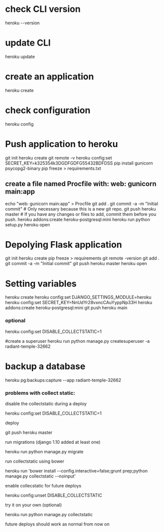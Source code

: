 # check CLI version
heroku --version

# update CLI
heroku update

# create an application
heroku create

# check configuration
heroku config

# Push application to heroku
git init
heroku create
git remote -v
heroku config:set SECRET_KEY=k325354k3DGDFGDFG55432BDFDSS
pip install gunicorn psycopg2-binary
pip freeze > requirements.txt
## create a file named Procfile with: web: gunicorn main:app ##
echo "web: gunicorn main:app" > Procfile
git add .
git commit -a -m "Initial commit"    # Only necessary because this is a new git repo.
git push heroku master               # If you have any changes or files to add, commit them before you push. 
heroku addons:create heroku-postgresql:mini
heroku run python setup.py
heroku open

# Depolying Flask application
git init
heroku create
pip freeze > requirements
git remote -version
git add .
git commit -a -m "Initial commit"
git push heroku master
heroku open


# Setting variables
heroku create
heroku config:set DJANGO_SETTINGS_MODULE=heroku
heroku config:set SECRET_KEY=NnUdYr28vxncCAuYyppNp33H
heroku addons:create heroku-postgresql:mini
git push heroku main

### optional
heroku config:set DISABLE_COLLECTSTATIC=1

#create a superuser
heroku run python manage.py createsuperuser -a radiant-temple-32662

# backup a database
heroku pg:backups:capture --app radiant-temple-32662

### problems with collect static:

disable the collectstatic during a deploy

heroku config:set DISABLE_COLLECTSTATIC=1

deploy

git push heroku master

run migrations (django 1.10 added at least one)

heroku run python manage.py migrate

run collectstatic using bower

heroku run 'bower install --config.interactive=false;grunt prep;python manage.py collectstatic --noinput'

enable collecstatic for future deploys

heroku config:unset DISABLE_COLLECTSTATIC

try it on your own (optional)

heroku run python manage.py collectstatic

future deploys should work as normal from now on
